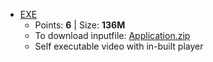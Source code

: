 
  * [EXE]
    * Points: **6** | Size: **136M**
    * To download inputfile: [Application.zip]
    * Self executable video with in-built player


   [EXE]: <https://bitbucket.org/pipaliya/acuiti-hiring-hack/src/5bf8b3eeaddba2068077a5b68ecbbb5a4ff7d314/Level-3/EXE/?at=master>
   [Application.zip]: <http://mirrors.hackerearth.0x10.info/seequestor/level-3/exe/Application.zip>

